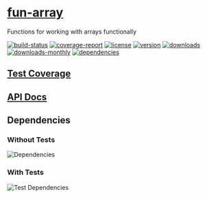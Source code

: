 # [fun-array](https://bagrounds.gitlab.io/fun-array)

Functions for working with arrays functionally

[![build-status](https://gitlab.com/bagrounds/fun-array/badges/master/build.svg)](https://gitlab.com/bagrounds/fun-array/commits/master)
[![coverage-report](https://gitlab.com/bagrounds/fun-array/badges/master/coverage.svg)](https://gitlab.com/bagrounds/fun-array/commits/master)
[![license](https://img.shields.io/npm/l/fun-array.svg)](https://www.npmjs.com/package/fun-array)
[![version](https://img.shields.io/npm/v/fun-array.svg)](https://www.npmjs.com/package/fun-array)
[![downloads](https://img.shields.io/npm/dt/fun-array.svg)](https://www.npmjs.com/package/fun-array)
[![downloads-monthly](https://img.shields.io/npm/dm/fun-array.svg)](https://www.npmjs.com/package/fun-array)
[![dependencies](https://david-dm.org/bagrounds/fun-array/status.svg)](https://david-dm.org/bagrounds/fun-array)

## [Test Coverage](https://bagrounds.gitlab.io/fun-array/coverage/lcov-report/index.html)

## [API Docs](https://bagrounds.gitlab.io/fun-array/docs/index.html)

## Dependencies

### Without Tests

![Dependencies](https://bagrounds.gitlab.io/fun-array/img/dependencies.svg)

### With Tests

![Test Dependencies](https://bagrounds.gitlab.io/fun-array/img/dependencies-test.svg)

